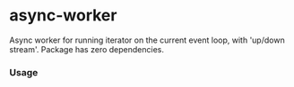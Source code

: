 # async-worker
Async worker for running iterator on the current event loop, with 'up/down stream'. Package has zero dependencies.

### Usage

<!-- MARKDOWN-AUTO-DOCS:START (CODE:src=./example.cjs) -->
<!-- MARKDOWN-AUTO-DOCS:END -->
